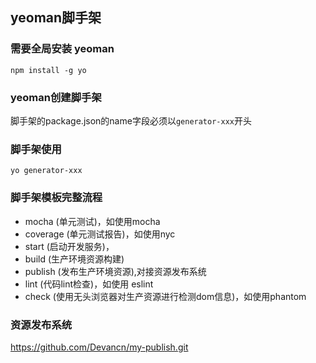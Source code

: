 ## yeoman脚手架

### 需要全局安装 yeoman

`
 npm install -g yo
`

### yeoman创建脚手架
脚手架的package.json的name字段必须以`generator-xxx`开头

### 脚手架使用

`yo generator-xxx`

### 脚手架模板完整流程
- mocha (单元测试)，如使用mocha
- coverage (单元测试报告)，如使用nyc
- start (启动开发服务)，
- build (生产环境资源构建) 
- publish (发布生产环境资源),对接资源发布系统 
- lint (代码lint检查)，如使用 eslint
- check (使用无头浏览器对生产资源进行检测dom信息)，如使用phantom

### 资源发布系统
https://github.com/Devancn/my-publish.git
